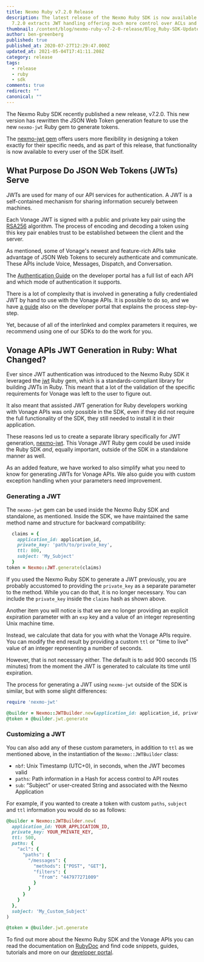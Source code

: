 ```yaml
---
title: Nexmo Ruby v7.2.0 Release
description: The latest release of the Nexmo Ruby SDK is now available. Version
  7.2.0 extracts JWT handling offering much more control over ACLs and more.
thumbnail: /content/blog/nexmo-ruby-v7-2-0-release/Blog_Ruby-SDK-Update_1200x600.png
author: ben-greenberg
published: true
published_at: 2020-07-27T12:29:47.000Z
updated_at: 2021-05-04T17:41:11.208Z
category: release
tags:
  - release
  - ruby
  - sdk
comments: true
redirect: ""
canonical: ""
---
```

The Nexmo Ruby SDK recently published a new release, v7.2.0. This new version has rewritten the JSON Web Token generation feature to use the new `nexmo-jwt` Ruby gem to generate tokens. 

The [nexmo-jwt gem](https://github.com/Nexmo/nexmo-jwt-ruby) offers users more flexibility in designing a token exactly for their specific needs, and as part of this release, that functionality is now available to every user of the SDK itself.

## What Purpose Do JSON Web Tokens (JWTs) Serve

JWTs are used for many of our API services for authentication. A JWT is a self-contained mechanism for sharing information securely between machines.

Each Vonage JWT is signed with a public and private key pair using the [RSA256](https://en.wikipedia.org/wiki/RSA_(cryptosystem)) algorithm. The process of encoding and decoding a token using this key pair enables trust to be established between the client and the server.

As mentioned, some of Vonage's newest and feature-rich APIs take advantage of JSON Web Tokens to securely authenticate and communicate. These APIs include Voice, Messages, Dispatch, and Conversation.

The [Authentication Guide](https://developer.nexmo.com/concepts/guides/authentication) on the developer portal has a full list of each API and which mode of authentication it supports.

There is a lot of complexity that is involved in generating a fully credentialed JWT by hand to use with the Vonage APIs. It is possible to do so, and we have [a guide](https://developer.nexmo.com/conversation/guides/jwt-acl#other-languages) also on the developer portal that explains the process step-by-step.

Yet, because of all of the interlinked and complex parameters it requires, we recommend using one of our SDKs to do the work for you.

## Vonage APIs JWT Generation in Ruby: What Changed?

Ever since JWT authentication was introduced to the Nexmo Ruby SDK it leveraged the [jwt](https://github.com/jwt/ruby-jwt) Ruby gem, which is a standards-compliant library for building JWTs in Ruby. This meant that a lot of the validation of the specific requirements for Vonage was left to the user to figure out.

It also meant that assisted JWT generation for Ruby developers working with Vonage APIs was only possible in the SDK, even if they did not require the full functionality of the SDK, they still needed to install it in their application.

These reasons led us to create a separate library specifically for JWT generation, [nexmo-jwt](https://github.com/Nexmo/nexmo-jwt-ruby). This Vonage JWT Ruby gem could be used inside the Ruby SDK *and*, equally important, outside of the SDK in a standalone manner as well.

As an added feature, we have worked to also simplify what you need to know for generating JWTs for Vonage APIs. We also guide you with custom exception handling when your parameters need improvement.

### Generating a JWT

The `nexmo-jwt` gem can be used inside the Nexmo Ruby SDK and standalone, as mentioned. Inside the SDK, we have maintained the same method name and structure for backward compatibility:

```ruby
  claims = {
    application_id: application_id,
    private_key: 'path/to/private_key',
    ttl: 800,
    subject: 'My_Subject'
  }
token = Nexmo::JWT.generate(claims)
```

If you used the Nexmo Ruby SDK to generate a JWT previously, you are probably accustomed to providing the `private_key` as a separate parameter to the method. While you can do that, it is no longer necessary. You can include the `private_key` inside the `claims` hash as shown above.

Another item you will notice is that we are no longer providing an explicit expiration parameter with an `exp` key and a value of an integer representing Unix machine time.

Instead, we calculate that data for you with what the Vonage APIs require. You can modify the end result by providing a custom `ttl` or "time to live" value of an integer representing a number of seconds.

However, that is not necessary either. The default is to add 900 seconds (15 minutes) from the moment the JWT is generated to calculate its time until expiration.

The process for generating a JWT using `nexmo-jwt` outside of the SDK is similar, but with some slight differences:

```ruby
require 'nexmo-jwt'

@builder = Nexmo::JWTBuilder.new(application_id: application_id, private_key = 'path/to/private/key')
@token = @builder.jwt.generate
```

### Customizing a JWT

You can also add any of these custom parameters, in addition to `ttl` as we mentioned above, in the instantiation of the `Nexmo::JWTBuilder` class:

* `nbf`: Unix Timestamp (UTC+0), in seconds, when the JWT becomes valid
* `paths`: Path information in a Hash for access control to API routes
* `sub`: “Subject” or user-created String and associated with the Nexmo Application

For example, if you wanted to create a token with custom `paths`, `subject` and `ttl` information you would do so as follows:

```ruby
@builder = Nexmo::JWTBuilder.new(
  application_id: YOUR_APPLICATION_ID,
  private_key: YOUR_PRIVATE_KEY,
  ttl: 500,
  paths: {
    "acl": {
      "paths": {
        "/messages": {
          "methods": ["POST", "GET"],
          "filters": {
            "from": "447977271009"  
          }     
        }  
      }   
    }
  },
  subject: 'My_Custom_Subject'
)

@token = @builder.jwt.generate
```

To find out more about the Nexmo Ruby SDK and the Vonage APIs you can read the documentation on [RubyDoc](https://rubydoc.info/github/nexmo/nexmo-ruby) and find code snippets, guides, tutorials and more on our [developer portal](https://developer.nexmo.com).
